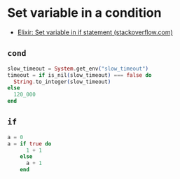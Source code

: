 # Set variable in a condition

* [Elixir: Set variable in if statement (stackoverflow.com)](https://stackoverflow.com/a/39550669)

## `cond`

```ex
slow_timeout = System.get_env("slow_timeout")
timeout = if is_nil(slow_timeout) === false do
  String.to_integer(slow_timeout)
else
  120_000
end
```

## `if`

```ex
a = 0
a = if true do
      1 + 1
    else
      a + 1
    end
```